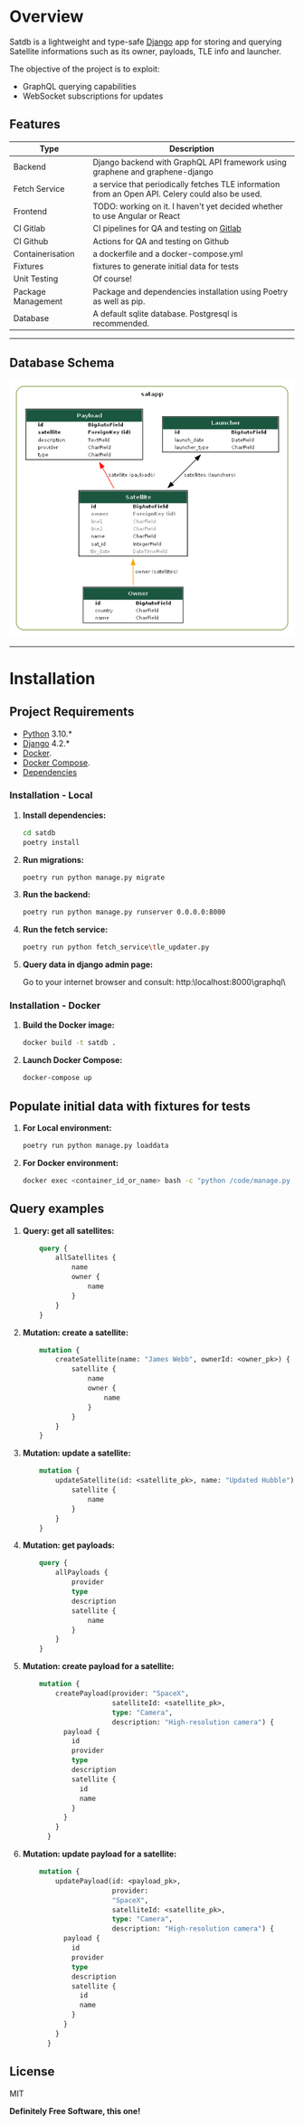 # Overview

Satdb is a lightweight and type-safe [Django]((https://www.djangoproject.com/)) app for storing and querying Satellite informations such as its owner, payloads, TLE info and launcher.

The objective of the project is to exploit:

- GraphQL querying capabilities 
- WebSocket subscriptions for updates

## Features

| Type | Description |
| ------ | ------ |
| Backend | Django backend with GraphQL API framework using graphene and graphene-django |
| Fetch Service | a service that periodically fetches TLE information from an Open API. Celery could also be used. |
| Frontend | TODO: working on it. I haven't yet decided whether to use Angular or React |
| CI Gitlab | CI pipelines for QA and testing on [Gitlab](https://gitlab.com/webfw1/satdb) |
| CI Github | Actions for QA and testing on Github |
| Containerisation | a dockerfile and a docker-compose.yml |
| Fixtures | fixtures to generate initial data for tests |
| Unit Testing | Of course! |
| Package Management | Package and dependencies installation using Poetry as well as pip. |
| Database | A default sqlite database. Postgresql is recommended. |

---

## Database Schema

![image description](docs/schema.v1.0.png)

---

#  Installation

## Project Requirements

- [Python](https://www.python.org/) 3.10.*
- [Django](https://www.djangoproject.com/) 4.2.*
- [Docker](https://www.docker.com/).
- [Docker Compose](https://docs.docker.com/compose/install/).
- [Dependencies](pyproject.toml)

### Installation - Local

1. **Install dependencies:**
    
    ```sh
    cd satdb
    poetry install
    ```

3. **Run migrations:**

    ```sh
    poetry run python manage.py migrate
    ```

4. **Run the backend:**

    ```sh
    poetry run python manage.py runserver 0.0.0.0:8000
    ```

5. **Run the fetch service:**

    ```sh
    poetry run python fetch_service\tle_updater.py 
    ```

6. **Query data in django admin page:**

    Go to your internet browser and consult: http:\\localhost:8000\graphql\


### Installation - Docker

1. **Build the Docker image:**

    ```sh
    docker build -t satdb .
    ```
2. **Launch Docker Compose:** 

    ```sh
    docker-compose up
    ```

## Populate initial data with fixtures for tests

1. **For Local environment:**

    ```sh
    poetry run python manage.py loaddata
    ```
2. **For Docker environment:** 

    ```sh
    docker exec <container_id_or_name> bash -c "python /code/manage.py loaddata"
    ```


##  Query examples

1. **Query: get all satellites:**

    ```graphql
        query {
            allSatellites {
                name
                owner {
                    name
                }
            }
        }
    ```

2. **Mutation: create a satellite:** 

    ```graphql
        mutation {
            createSatellite(name: "James Webb", ownerId: <owner_pk>) {
                satellite {
                    name
                    owner {
                        name
                    }
                }
            }
        }
    ```

2. **Mutation: update a satellite:** 

    ```graphql
        mutation {
            updateSatellite(id: <satellite_pk>, name: "Updated Hubble") {
                satellite {
                    name
                }
            }
        }
    ```

2. **Mutation: get payloads:** 

    ```graphql
        query {
            allPayloads {
                provider
                type
                description
                satellite {
                    name
                }
            }
        }
    ```
    
2. **Mutation: create payload for a satellite:** 

    ```graphql
        mutation {
            createPayload(provider: "SpaceX",
                          satelliteId: <satellite_pk>,
                          type: "Camera",
                          description: "High-resolution camera") {
              payload {
                id
                provider
                type
                description
                satellite {
                  id
                  name
                }
              }
            }
          }
    ```

2. **Mutation: update payload for a satellite:** 

    ```graphql
        mutation {
            updatePayload(id: <payload_pk>,
                          provider:
                          "SpaceX",
                          satelliteId: <satellite_pk>,
                          type: "Camera",
                          description: "High-resolution camera") {
              payload {
                id
                provider
                type
                description
                satellite {
                  id
                  name
                }
              }
            }
          }
    ```

## License

MIT

**Definitely Free Software, this one!**
